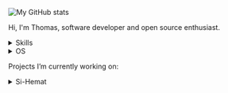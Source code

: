 

![My GitHub stats](https://github-readme-stats.vercel.app/api?username=thomrib)

Hi, I'm Thomas, software developer and open source enthusiast.

<details>
  <summary>Skills</summary>

- JavaScript
- PHP (Native, Laravel)
- VB.NET             
- Python
</details>

<details>
  <summary>OS</summary>
  
- Linux
- MacOS
- Windows
</details>

Projects I’m currently working on:
<details>
<summary>Si-Hemat</summary>

- [Si-Hemat](https://github.com/thomrib/Si-Hemat) - to track income and expenses for personal audit needs
</details>
